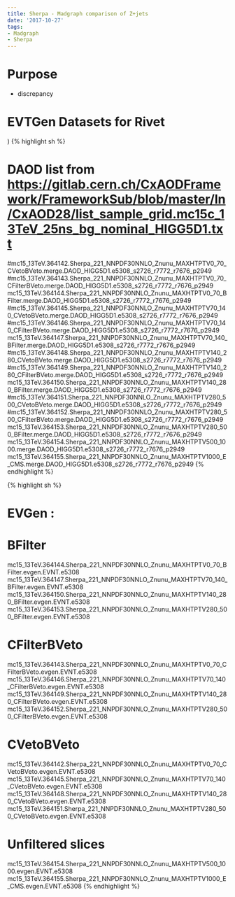 ```yaml
---
title: Sherpa - Madgraph comparison of Z+jets
date: '2017-10-27'
tags:
- Madgraph
- Sherpa
---
```

# Purpose

- discrepancy

# EVTGen Datasets for Rivet
)
{% highlight sh %}
# DAOD list from https://gitlab.cern.ch/CxAODFramework/FrameworkSub/blob/master/In/CxAOD28/list_sample_grid.mc15c_13TeV_25ns_bg_nominal_HIGG5D1.txt

#mc15_13TeV.364142.Sherpa_221_NNPDF30NNLO_Znunu_MAXHTPTV0_70_CVetoBVeto.merge.DAOD_HIGG5D1.e5308_s2726_r7772_r7676_p2949
#mc15_13TeV.364143.Sherpa_221_NNPDF30NNLO_Znunu_MAXHTPTV0_70_CFilterBVeto.merge.DAOD_HIGG5D1.e5308_s2726_r7772_r7676_p2949
mc15_13TeV.364144.Sherpa_221_NNPDF30NNLO_Znunu_MAXHTPTV0_70_BFilter.merge.DAOD_HIGG5D1.e5308_s2726_r7772_r7676_p2949
#mc15_13TeV.364145.Sherpa_221_NNPDF30NNLO_Znunu_MAXHTPTV70_140_CVetoBVeto.merge.DAOD_HIGG5D1.e5308_s2726_r7772_r7676_p2949
#mc15_13TeV.364146.Sherpa_221_NNPDF30NNLO_Znunu_MAXHTPTV70_140_CFilterBVeto.merge.DAOD_HIGG5D1.e5308_s2726_r7772_r7676_p2949
mc15_13TeV.364147.Sherpa_221_NNPDF30NNLO_Znunu_MAXHTPTV70_140_BFilter.merge.DAOD_HIGG5D1.e5308_s2726_r7772_r7676_p2949
#mc15_13TeV.364148.Sherpa_221_NNPDF30NNLO_Znunu_MAXHTPTV140_280_CVetoBVeto.merge.DAOD_HIGG5D1.e5308_s2726_r7772_r7676_p2949
#mc15_13TeV.364149.Sherpa_221_NNPDF30NNLO_Znunu_MAXHTPTV140_280_CFilterBVeto.merge.DAOD_HIGG5D1.e5308_s2726_r7772_r7676_p2949
mc15_13TeV.364150.Sherpa_221_NNPDF30NNLO_Znunu_MAXHTPTV140_280_BFilter.merge.DAOD_HIGG5D1.e5308_s2726_r7772_r7676_p2949
#mc15_13TeV.364151.Sherpa_221_NNPDF30NNLO_Znunu_MAXHTPTV280_500_CVetoBVeto.merge.DAOD_HIGG5D1.e5308_s2726_r7772_r7676_p2949
#mc15_13TeV.364152.Sherpa_221_NNPDF30NNLO_Znunu_MAXHTPTV280_500_CFilterBVeto.merge.DAOD_HIGG5D1.e5308_s2726_r7772_r7676_p2949
mc15_13TeV.364153.Sherpa_221_NNPDF30NNLO_Znunu_MAXHTPTV280_500_BFilter.merge.DAOD_HIGG5D1.e5308_s2726_r7772_r7676_p2949
mc15_13TeV.364154.Sherpa_221_NNPDF30NNLO_Znunu_MAXHTPTV500_1000.merge.DAOD_HIGG5D1.e5308_s2726_r7772_r7676_p2949
mc15_13TeV.364155.Sherpa_221_NNPDF30NNLO_Znunu_MAXHTPTV1000_E_CMS.merge.DAOD_HIGG5D1.e5308_s2726_r7772_r7676_p2949
{% endhighlight %}

{% highlight sh %}
# EVGen :

# BFilter
mc15_13TeV.364144.Sherpa_221_NNPDF30NNLO_Znunu_MAXHTPTV0_70_BFilter.evgen.EVNT.e5308
mc15_13TeV.364147.Sherpa_221_NNPDF30NNLO_Znunu_MAXHTPTV70_140_BFilter.evgen.EVNT.e5308
mc15_13TeV.364150.Sherpa_221_NNPDF30NNLO_Znunu_MAXHTPTV140_280_BFilter.evgen.EVNT.e5308
mc15_13TeV.364153.Sherpa_221_NNPDF30NNLO_Znunu_MAXHTPTV280_500_BFilter.evgen.EVNT.e5308

# CFilterBVeto
mc15_13TeV.364143.Sherpa_221_NNPDF30NNLO_Znunu_MAXHTPTV0_70_CFilterBVeto.evgen.EVNT.e5308
mc15_13TeV.364146.Sherpa_221_NNPDF30NNLO_Znunu_MAXHTPTV70_140_CFilterBVeto.evgen.EVNT.e5308
mc15_13TeV.364149.Sherpa_221_NNPDF30NNLO_Znunu_MAXHTPTV140_280_CFilterBVeto.evgen.EVNT.e5308
mc15_13TeV.364152.Sherpa_221_NNPDF30NNLO_Znunu_MAXHTPTV280_500_CFilterBVeto.evgen.EVNT.e5308

# CVetoBVeto
mc15_13TeV.364142.Sherpa_221_NNPDF30NNLO_Znunu_MAXHTPTV0_70_CVetoBVeto.evgen.EVNT.e5308
mc15_13TeV.364145.Sherpa_221_NNPDF30NNLO_Znunu_MAXHTPTV70_140_CVetoBVeto.evgen.EVNT.e5308
mc15_13TeV.364148.Sherpa_221_NNPDF30NNLO_Znunu_MAXHTPTV140_280_CVetoBVeto.evgen.EVNT.e5308
mc15_13TeV.364151.Sherpa_221_NNPDF30NNLO_Znunu_MAXHTPTV280_500_CVetoBVeto.evgen.EVNT.e5308

# Unfiltered slices
mc15_13TeV.364154.Sherpa_221_NNPDF30NNLO_Znunu_MAXHTPTV500_1000.evgen.EVNT.e5308
mc15_13TeV.364155.Sherpa_221_NNPDF30NNLO_Znunu_MAXHTPTV1000_E_CMS.evgen.EVNT.e5308
{% endhighlight %}

